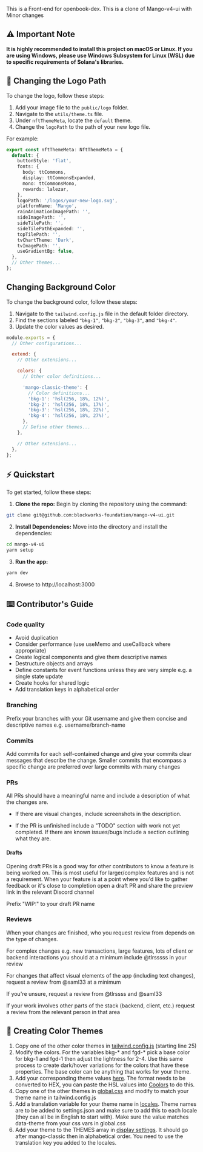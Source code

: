 This is a Front-end for openbook-dex.
This is a clone of Mango-v4-ui with Minor changes

## ⚠️ Important Note

**It is highly recommended to install this project on macOS or Linux. If you are using Windows, please use Windows Subsystem for Linux (WSL) due to specific requirements of Solana's libraries.**

## 📁 Changing the Logo Path

To change the logo, follow these steps:

1. Add your image file to the `public/logo` folder.
2. Navigate to the `utils/theme.ts` file.
3. Under `nftThemeMeta`, locate the `default` theme.
4. Change the `logoPath` to the path of your new logo file.

For example:

```typescript
export const nftThemeMeta: NftThemeMeta = {
  default: {
    buttonStyle: 'flat',
    fonts: {
      body: ttCommons,
      display: ttCommonsExpanded,
      mono: ttCommonsMono,
      rewards: lalezar,
    },
    logoPath: '/logos/your-new-logo.svg',
    platformName: 'Mango',
    rainAnimationImagePath: '',
    sideImagePath: '',
    sideTilePath: '',
    sideTilePathExpanded: '',
    topTilePath: '',
    tvChartTheme: 'Dark',
    tvImagePath: '',
    useGradientBg: false,
  },
  // Other themes...
}; 

```

## Changing Background Color

To change the background color, follow these steps:

1. Navigate to the `tailwind.config.js` file in the default folder directory.
2. Find the sections labeled `"bkg-1"`, `"bkg-2"`, `"bkg-3"`, and `"bkg-4"`.
3. Update the color values as desired.

```javascript
module.exports = {
  // Other configurations...

  extend: {
    // Other extensions...

    colors: {
      // Other color definitions...

      'mango-classic-theme': {
        // Color definitions...
        'bkg-1': 'hsl(256, 18%, 12%)',
        'bkg-2': 'hsl(256, 18%, 17%)',
        'bkg-3': 'hsl(256, 18%, 22%)',
        'bkg-4': 'hsl(256, 18%, 27%)',
      },
      // Define other themes...
    },

    // Other extensions...
  },
};
```

## ⚡️ Quickstart

To get started, follow these steps:

1. **Clone the repo:** Begin by cloning the repository using the command:

```bash
git clone git@github.com:blockworks-foundation/mango-v4-ui.git
```

2. **Install Dependencies:** Move into the directory and install the dependencies:

```bash
cd mango-v4-ui
yarn setup
```

3. **Run the app:**

```bash
yarn dev
```

4. Browse to http://localhost:3000

## ⌨️ Contributor's Guide

### Code quality

- Avoid duplication
- Consider performance (use useMemo and useCallback where appropriate)
- Create logical components and give them descriptive names
- Destructure objects and arrays
- Define constants for event functions unless they are very simple e.g. a single state update
- Create hooks for shared logic
- Add translation keys in alphabetical order

### Branching

Prefix your branches with your Git username and give them concise and descriptive names
e.g. username/branch-name

### Commits

Add commits for each self-contained change and give your commits clear messages that describe the change. Smaller commits that encompass a specific change are preferred over large commits with many changes

### PRs

All PRs should have a meaningful name and include a description of what the changes are.

- If there are visual changes, include screenshots in the description.

- If the PR is unfinished include a "TODO" section with work not yet completed. If there are known issues/bugs include a section outlining what they are.

#### Drafts

Opening draft PRs is a good way for other contributors to know a feature is being worked on. This is most useful for larger/complex features and is not a requirement. When your feature is at a point where you'd like to gather feedback or it's close to completion open a draft PR and share the preview link in the relevant Discord channel

Prefix "WIP:" to your draft PR name

### Reviews

When your changes are finished, who you request review from depends on the type of changes.

For complex changes e.g. new transactions, large features, lots of client or backend interactions you should at a minimum include @tlrsssss in your review

For changes that affect visual elements of the app (including text changes), request a review from @saml33 at a minimum

If you're unsure, request a review from @tlrssss and @saml33

If your work involves other parts of the stack (backend, client, etc.) request a review from the relevant person in that area

## 🎨 Creating Color Themes

1. Copy one of the other color themes in [tailwind.config.js](https://github.com/blockworks-foundation/mango-v4-ui/blob/main/tailwind.config.js) (starting line 25)
2. Modify the colors. For the variables bkg-\* and fgd-\* pick a base color for bkg-1 and fgd-1 then adjust the lightness for 2-4. Use this same process to create dark/hover variations for the colors that have these properties. The base color can be anything that works for your theme.
3. Add your corresponding theme values [here](https://github.com/blockworks-foundation/mango-v4-ui/blob/main/styles/colors.ts). The format needs to be converted to HEX, you can paste the HSL values into [Coolors](https://coolors.co/fff05a-ffd25a-ffaa5a-ff785a-191919) to do this.
4. Copy one of the other themes in [global.css](https://github.com/blockworks-foundation/mango-v4-ui/blob/main/styles/globals.css) and modify to match your theme name in tailwind.config.js
5. Add a translation variable for your theme name in [locales](https://github.com/blockworks-foundation/mango-v4-ui/tree/main/public/locales). Theme names are to be added to settings.json and make sure to add this to each locale (they can all be in English to start with). Make sure the value matches data-theme from your css vars in global.css
6. Add your theme to the THEMES array in [display settings](https://github.com/blockworks-foundation/mango-v4-ui/blob/main/components/settings/DisplaySettings.tsx). It should go after mango-classic then in alphabetical order. You need to use the translation key you added to the locales.
